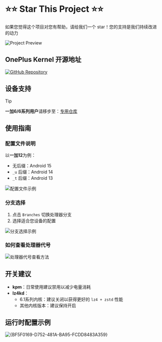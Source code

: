 # ⭐⭐ Star This Project ⭐⭐

如果您觉得这个项目对您有帮助，请给我们一个 star！您的支持是我们持续改进的动力

![Project Preview](https://github.com/user-attachments/assets/331a44ba-c666-4368-87d6-df55de482b58)

## OnePlus Kernel 开源地址

[![GitHub Repository](https://img.shields.io/badge/GitHub-Repository-blue)](https://github.com/Xiaomichael/kernel_manifest)

## 设备支持

> [!TIP]
> **一加6/6系列用户**请移步至：[专用仓库](https://github.com/Xiaomichael/oneplus13_a5p_sukisu)

## 使用指南

### 配置文件说明

以**一加12**为例：
- 无后缀：Android 15
- `_u` 后缀：Android 14
- `_t` 后缀：Android 13

![配置文件示例](https://github.com/user-attachments/assets/88f6940b-4b2c-462f-b8fa-3d9dd2f2faec)

### 分支选择

1. 点击 `Branches` 切换处理器分支
2. 选择适合您设备的配置

![分支选择示例](https://github.com/user-attachments/assets/58f31536-b88e-4613-9865-3e0574868928)

### 如何查看处理器代号

![处理器代号查看方法](https://github.com/user-attachments/assets/fc217103-24ef-45fa-a7e1-f13cfd64f771)

## 开关建议

- **kpm**：日常使用建议禁用以减少电量消耗
- **lz4kd**：
  - 6.1系列内核：建议关闭以获得更好的 `lz4 + zstd` 性能
  - 其他内核版本：建议保持开启

## 运行时配置示例

![{BF5F0169-D752-481A-BA95-FCDD8483A359}](https://github.com/user-attachments/assets/8f875661-3955-46c4-b65c-06f40afbc122)
